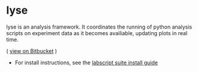 # lyse

lyse is an analysis framework. It coordinates the running of python analysis scripts on experiment data as it becomes availiable, updating plots in real time.

( 
[view on Bitbucket](https://bitbucket.org/labscript_suite/lyse)
)

   * For install instructions, see the [labscript suite install guide](https://bitbucket.org/labscript_suite/install-guide)
   


